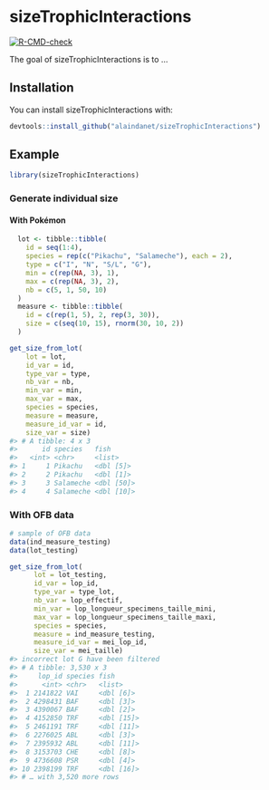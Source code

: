 
<!-- README.md is generated from README.Rmd. Please edit that file -->

# sizeTrophicInteractions

<!-- badges: start -->

[![R-CMD-check](https://github.com/alaindanet/SizeTrophicInteractions/workflows/R-CMD-check/badge.svg)](https://github.com/alaindanet/SizeTrophicInteractions/actions)
<!-- badges: end -->

The goal of sizeTrophicInteractions is to …

## Installation

You can install sizeTrophicInteractions with:

``` r
devtools::install_github("alaindanet/sizeTrophicInteractions")
```

## Example

``` r
library(sizeTrophicInteractions)
```

### Generate individual size

#### With Pokémon

``` r
  lot <- tibble::tibble(
    id = seq(1:4),
    species = rep(c("Pikachu", "Salameche"), each = 2),
    type = c("I", "N", "S/L", "G"),
    min = c(rep(NA, 3), 1),
    max = c(rep(NA, 3), 2),
    nb = c(5, 1, 50, 10)
  )
  measure <- tibble::tibble(
    id = c(rep(1, 5), 2, rep(3, 30)),
    size = c(seq(10, 15), rnorm(30, 10, 2))
  )

get_size_from_lot(
    lot = lot,
    id_var = id,
    type_var = type,
    nb_var = nb,
    min_var = min,
    max_var = max,
    species = species,
    measure = measure,
    measure_id_var = id,
    size_var = size)
#> # A tibble: 4 x 3
#>      id species   fish      
#>   <int> <chr>     <list>    
#> 1     1 Pikachu   <dbl [5]> 
#> 2     2 Pikachu   <dbl [1]> 
#> 3     3 Salameche <dbl [50]>
#> 4     4 Salameche <dbl [10]>
```

### With OFB data

``` r
# sample of OFB data
data(ind_measure_testing)
data(lot_testing)
```

``` r
get_size_from_lot(
      lot = lot_testing,
      id_var = lop_id,
      type_var = type_lot,
      nb_var = lop_effectif,
      min_var = lop_longueur_specimens_taille_mini,
      max_var = lop_longueur_specimens_taille_maxi,
      species = species,
      measure = ind_measure_testing,
      measure_id_var = mei_lop_id,
      size_var = mei_taille)
#> incorrect lot G have been filtered
#> # A tibble: 3,530 x 3
#>     lop_id species fish      
#>      <int> <chr>   <list>    
#>  1 2141822 VAI     <dbl [6]> 
#>  2 4298431 BAF     <dbl [3]> 
#>  3 4390067 BAF     <dbl [2]> 
#>  4 4152850 TRF     <dbl [15]>
#>  5 2461191 TRF     <dbl [11]>
#>  6 2276025 ABL     <dbl [3]> 
#>  7 2395932 ABL     <dbl [11]>
#>  8 3153703 CHE     <dbl [8]> 
#>  9 4736608 PSR     <dbl [4]> 
#> 10 2398199 TRF     <dbl [16]>
#> # … with 3,520 more rows
```
